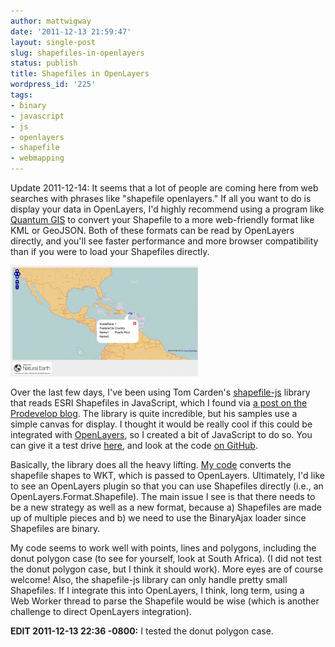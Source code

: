 ```yaml
---
author: mattwigway
date: '2011-12-13 21:59:47'
layout: single-post
slug: shapefiles-in-openlayers
status: publish
title: Shapefiles in OpenLayers
wordpress_id: '225'
tags:
- binary
- javascript
- js
- openlayers
- shapefile
- webmapping
---
```


Update 2011-12-14: It seems that a lot of people are coming here from web searches with phrases like "shapefile openlayers." If all you want to do is display your data in OpenLayers, I'd highly recommend using a program like [Quantum GIS](http://qgis.org) to convert your Shapefile to a more web-friendly format like KML or GeoJSON. Both of these formats can be read by OpenLayers directly, and you'll see faster performance and more browser compatibility than if you were to load your Shapefiles directly.

[![](/a/2011-12-13-shapefiles-in-openlayers/screenshot-at-2011-12-13-214616.png)](http://indicatrix.files.wordpress.com/2011/12/screenshot-at-2011-12-13-214616.png)

Over the last few days, I've been using Tom Carden's [shapefile-js](https://github.com/RandomEtc/shapefile-js) library that reads ESRI Shapefiles in JavaScript, which I found via [a post on the Prodevelop blog](http://www.prodevelop.es/es/blog/11/12/11/rendering-local-shapefiles-html5). The library is quite incredible, but his samples use a simple canvas for display. I thought it would be really cool if this could be integrated with [OpenLayers](http://openlayers.org), so I created a bit of JavaScript to do so. You can give it a test drive [here](http://mattwigway.github.com/shapefile-js/ol_simple.html), and look at the code [on GitHub](https://github.com/mattwigway/shapefile-js/tree/openlayers).

Basically, the library does all the heavy lifting. [My code](https://github.com/mattwigway/shapefile-js/blob/openlayers/src/ol_shapefile.js#L16) converts the shapefile shapes to WKT, which is passed to OpenLayers. Ultimately, I'd like to see an OpenLayers plugin so that you can use Shapefiles directly (i.e., an OpenLayers.Format.Shapefile). The main issue I see is that there needs to be a new strategy as well as a new format, because a) Shapefiles are made up of multiple pieces and b) we need to use the BinaryAjax loader since Shapefiles are binary.

My code seems to work well with points, lines and polygons, including the donut polygon case (to see for yourself, look at South Africa). (I did not test the donut polygon case, but I think it should work). More eyes are of course welcome! Also, the shapefile-js library can only handle pretty small Shapefiles. If I integrate this into OpenLayers, I think, long term, using a Web Worker thread to parse the Shapefile would be wise (which is another challenge to direct OpenLayers integration).

**EDIT 2011-12-13 22:36 -0800:** I tested the donut polygon case.
